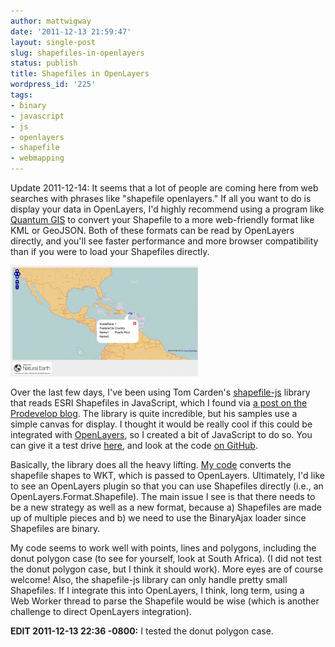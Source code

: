 ```yaml
---
author: mattwigway
date: '2011-12-13 21:59:47'
layout: single-post
slug: shapefiles-in-openlayers
status: publish
title: Shapefiles in OpenLayers
wordpress_id: '225'
tags:
- binary
- javascript
- js
- openlayers
- shapefile
- webmapping
---
```


Update 2011-12-14: It seems that a lot of people are coming here from web searches with phrases like "shapefile openlayers." If all you want to do is display your data in OpenLayers, I'd highly recommend using a program like [Quantum GIS](http://qgis.org) to convert your Shapefile to a more web-friendly format like KML or GeoJSON. Both of these formats can be read by OpenLayers directly, and you'll see faster performance and more browser compatibility than if you were to load your Shapefiles directly.

[![](/a/2011-12-13-shapefiles-in-openlayers/screenshot-at-2011-12-13-214616.png)](http://indicatrix.files.wordpress.com/2011/12/screenshot-at-2011-12-13-214616.png)

Over the last few days, I've been using Tom Carden's [shapefile-js](https://github.com/RandomEtc/shapefile-js) library that reads ESRI Shapefiles in JavaScript, which I found via [a post on the Prodevelop blog](http://www.prodevelop.es/es/blog/11/12/11/rendering-local-shapefiles-html5). The library is quite incredible, but his samples use a simple canvas for display. I thought it would be really cool if this could be integrated with [OpenLayers](http://openlayers.org), so I created a bit of JavaScript to do so. You can give it a test drive [here](http://mattwigway.github.com/shapefile-js/ol_simple.html), and look at the code [on GitHub](https://github.com/mattwigway/shapefile-js/tree/openlayers).

Basically, the library does all the heavy lifting. [My code](https://github.com/mattwigway/shapefile-js/blob/openlayers/src/ol_shapefile.js#L16) converts the shapefile shapes to WKT, which is passed to OpenLayers. Ultimately, I'd like to see an OpenLayers plugin so that you can use Shapefiles directly (i.e., an OpenLayers.Format.Shapefile). The main issue I see is that there needs to be a new strategy as well as a new format, because a) Shapefiles are made up of multiple pieces and b) we need to use the BinaryAjax loader since Shapefiles are binary.

My code seems to work well with points, lines and polygons, including the donut polygon case (to see for yourself, look at South Africa). (I did not test the donut polygon case, but I think it should work). More eyes are of course welcome! Also, the shapefile-js library can only handle pretty small Shapefiles. If I integrate this into OpenLayers, I think, long term, using a Web Worker thread to parse the Shapefile would be wise (which is another challenge to direct OpenLayers integration).

**EDIT 2011-12-13 22:36 -0800:** I tested the donut polygon case.
